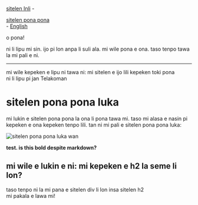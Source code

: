 [sitelen Inli](https://joelthomastr.github.io/tokipona) - <div class="spp"><a href=https://joelthomastr.github.io/tokipona/READMEspp.md>sitelen pona pona</a></div> - [English](https://joelthomastr.github.io/tokipona/READMEen.md)

o pona!

ni li lipu mi sin. ijo pi lon anpa li suli ala. mi wile pona e ona. taso tenpo tawa la mi pali e ni.

---


<div class="spp">mi wile kepeken e lipu ni tawa ni: mi sitelen e ijo lili kepeken toki pona</div>

<div class="spp">ni li lipu pi jan Telakoman</div>

# sitelen pona pona luka

mi lukin e sitelen pona pona la ona li pona tawa mi. taso mi alasa e nasin pi kepeken e ona kepeken tenpo lili. tan ni mi pali e sitelen pona pona luka:

![sitelen pona pona luka wan](https://joelthomastr.github.io/tokipona/sppl-v1.png)

<b>test. is this bold despite markdown?</b>

<h2><div class="spp">mi wile e lukin e ni: mi kepeken e h2 la seme li lon?</div></h2>
taso tenpo ni la mi pana e sitelen div li lon insa sitelen h2
<div class="spp">mi pakala e lawa mi!</div>
